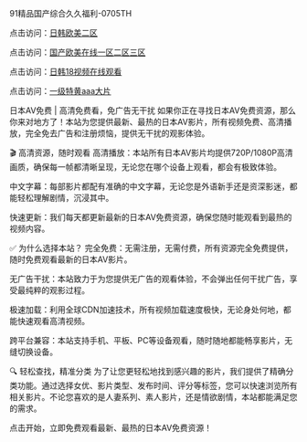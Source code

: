 91精品国产综合久久福利-0705TH

点击访问：<a href="https://bered.pages.dev/">日韩欧美二区</a>

点击访问：<a href="https://cfad.pages.dev/">国产欧美在线一区二区三区</a>

点击访问：<a href="https://gda-c7m.pages.dev/">日韩18视频在线观看</a>

点击访问：<a href="https://gfd-5xg.pages.dev/">一级特黄aaa大片</a>



日本AV免费 | 高清免费看，免广告无干扰
如果你正在寻找日本AV免费资源，那么你来对地方了！本站为您提供最新、最热的日本AV影片，所有视频免费、高清播放，完全免去广告和注册烦恼，提供无干扰的观影体验。

🎬 高清资源，随时观看
高清播放：本站所有日本AV影片均提供720P/1080P高清画质，确保每一帧都清晰呈现，无论您在哪个设备上观看，都会有极致体验。

中文字幕：每部影片都配有准确的中文字幕，无论您是外语新手还是资深影迷，都能轻松理解剧情，沉浸其中。

快速更新：我们每天都更新最新的日本AV免费资源，确保您随时能观看到最热的视频内容。

✅ 为什么选择本站？
完全免费：无需注册，无需付费，所有资源完全免费提供，随时免费观看最新的日本AV影片。

无广告干扰：本站致力于为您提供无广告的观看体验，不会弹出任何干扰广告，享受最纯粹的观影过程。

极速加载：利用全球CDN加速技术，所有视频加载速度极快，无论身处何地，都能快速观看高清视频。

跨平台兼容：本站支持手机、平板、PC等设备观看，随时随地都能畅享影片，无缝切换设备。

🔍 轻松查找，精准分类
为了让您更轻松地找到感兴趣的影片，我们提供了精确分类功能。通过选择女优、影片类型、发布时间、评分等标签，您可以快速浏览所有相关影片。不论您喜欢的是人妻系列、素人影片，还是情欲剧情，本站都能满足您的需求。

点击开始，立即免费观看最新、最热的日本AV免费资源！







<span style="display:none;">[Canonical link]( https://github.com/tk6845263/5831244 ）</span>
